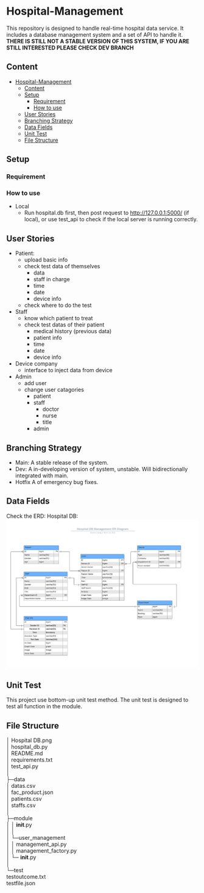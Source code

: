 # Hospital-Management
This repository is designed to handle real-time hospital data service.
It includes a database management system and a set of API to handle it.
**THERE IS STILL NOT A STABLE VERSION OF THIS SYSTEM, IF YOU ARE STILL INTERESTED PLEASE CHECK DEV BRANCH**

## Content
- [Hospital-Management](#hospital-management)
  - [Content](#content)
  - [Setup](#setup)
    - [Requirement](#requirement)
    - [How to use](#how-to-use)
  - [User Stories](#user-stories)
  - [Branching Strategy](#branching-strategy)
  - [Data Fields](#data-fields)
  - [Unit Test](#unit-test)
  - [File Structure](#file-structure)

## Setup
### Requirement

### How to use
- Local
  - Run hospital.db first, then post request to http://127.0.0.1:5000/ (if local), or use test_api to check if the local server is running correctly.

## User Stories
- Patient:
  - upload basic info
  - check test data of themselves
    - data
    - staff in charge
    - time
    - date
    - device info
  - check where to do the test
- Staff
  - know which patient to treat
  - check test datas of their patient
    - medical history (previous data)
    - patient info
    - time
    - date
    - device info
- Device company
  - interface to inject data from device
- Admin
  - add user
  - change user catagories
    - patient
    - staff
      - doctor
      - nurse
      - title
    - admin


## Branching Strategy
- Main:     A stable release of the system.
- Dev:      A in-developing version of system, unstable. Will bidirectionally integrated with main.
- Hotfix    A of emergency bug fixes. 

## Data Fields
Check the ERD:  Hospital DB:  
![image](Hospital%20DB.png)

## Unit Test
This project use bottom-up unit test method. The unit test is designed to test all function in the module.

## File Structure
│  Hospital DB.png  
│  hospital_db.py  
│  README.md  
│  requirements.txt  
│  test_api.py  
│  
├─data  
│      datas.csv  
│      fac_product.json  
│      patients.csv  
│      staffs.csv  
│  
├─module  
│  │  __init__.py  
│  │  
│  └─user_management   
│     │  management_api.py    
│     │  management_factory.py    
│     └─ __init__.py  
│  
└─test  
       testoutcome.txt  
       testfile.json  
